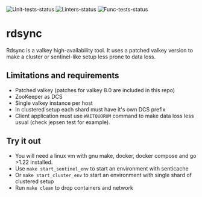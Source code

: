 ![Unit-tests-status](https://github.com/yandex/rdsync/workflows/Unit-tests/badge.svg)
![Linters-status](https://github.com/yandex/rdsync/workflows/Linters/badge.svg)
![Func-tests-status](https://github.com/yandex/rdsync/workflows/Func-tests/badge.svg)

# rdsync

Rdsync is a valkey high-availability tool.
It uses a patched valkey version to make a cluster or sentinel-like setup less prone to data loss.

## Limitations and requirements

* Patched valkey (patches for valkey 8.0 are included in this repo)
* ZooKeeper as DCS
* Single valkey instance per host
* In clustered setup each shard must have it's own DCS prefix
* Client application must use `WAITQUORUM` command to make data loss less usual (check jepsen test for example).

## Try it out

* You will need a linux vm with gnu make, docker, docker compose and go >1.22 installed.
* Use `make start_sentinel_env` to start an environment with senticache
* Or `make start_cluster_env` to start an environment with single shard of clustered setup
* Run `make clean` to drop containers and network
